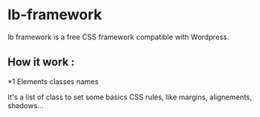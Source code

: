 # lb-framework

lb framework is a free CSS framework compatible with Wordpress. 

## How it work :

*1 Elements classes names

It's a list of class to set some basics CSS rules, like margins, alignements, shadows...
